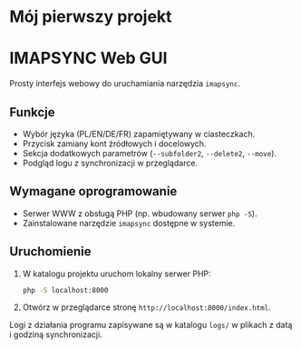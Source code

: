 # Mój pierwszy projekt
# IMAPSYNC Web GUI

Prosty interfejs webowy do uruchamiania narzędzia `imapsync`.

## Funkcje

- Wybór języka (PL/EN/DE/FR) zapamiętywany w ciasteczkach.
- Przycisk zamiany kont źródłowych i docelowych.
- Sekcja dodatkowych parametrów (`--subfolder2`, `--delete2`, `--move`).
- Podgląd logu z synchronizacji w przeglądarce.

## Wymagane oprogramowanie

- Serwer WWW z obsługą PHP (np. wbudowany serwer `php -S`).
- Zainstalowane narzędzie `imapsync` dostępne w systemie.

## Uruchomienie

1. W katalogu projektu uruchom lokalny serwer PHP:

   ```bash
   php -S localhost:8000
   ```

2. Otwórz w przeglądarce stronę `http://localhost:8000/index.html`.

Logi z działania programu zapisywane są w katalogu `logs/` w plikach z datą i godziną synchronizacji.

